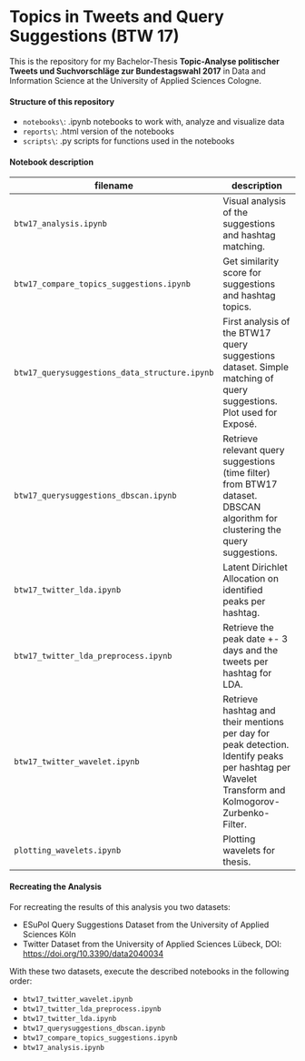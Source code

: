 # Topics in Tweets and Query Suggestions (BTW 17)

This is the repository for my Bachelor-Thesis **Topic-Analyse politischer Tweets und Suchvorschläge zur Bundestagswahl 2017** in Data and Information Science at the University of Applied Sciences Cologne.
#### Structure of this repository
* `notebooks\`: .ipynb notebooks to work with, analyze and visualize data
* `reports\`: .html version of the notebooks
* `scripts\`: .py scripts for functions used in the notebooks

#### Notebook description
| filename                    | description                                                                                                                                                         |
| --------------------------- | ------------------------------------------------------------------------------------------------------------------------------------------------------------------- |
| `btw17_analysis.ipynb` | Visual analysis of the suggestions and hashtag matching. |
| `btw17_compare_topics_suggestions.ipynb` | Get similarity score for suggestions and hashtag topics. |
| `btw17_querysuggestions_data_structure.ipynb` | First analysis of the BTW17 query suggestions dataset. Simple matching of query suggestions. Plot used for Exposé. |
| `btw17_querysuggestions_dbscan.ipynb` | Retrieve relevant query suggestions (time filter) from BTW17 dataset. DBSCAN algorithm for clustering the query suggestions. |
| `btw17_twitter_lda.ipynb` | Latent Dirichlet Allocation on identified peaks per hashtag. |
| `btw17_twitter_lda_preprocess.ipynb` | Retrieve the peak date +- 3 days and the tweets per hashtag for LDA. |
| `btw17_twitter_wavelet.ipynb`   | Retrieve hashtag and their mentions per day for peak detection. Identify peaks per hashtag per Wavelet Transform and Kolmogorov-Zurbenko-Filter. |
| `plotting_wavelets.ipynb` | Plotting wavelets for thesis.

#### Recreating the Analysis
For recreating the results of this analysis you two datasets:
* ESuPol Query Suggestions Dataset from the University of Applied Sciences Köln
* Twitter Dataset from the University of Applied Sciences Lübeck, DOI: https://doi.org/10.3390/data2040034

With these two datasets, execute the described notebooks in the following order:
* `btw17_twitter_wavelet.ipynb`
* `btw17_twitter_lda_preprocess.ipynb`
* `btw17_twitter_lda.ipynb`
* `btw17_querysuggestions_dbscan.ipynb`
* `btw17_compare_topics_suggestions.ipynb`
* `btw17_analysis.ipynb`
